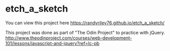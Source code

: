 # etch_a_sketch
You can view this project here https://randyriley76.github.io/etch_a_sketch/

This project was done as part of "The Odin Project" to practice with jQuery.
http://www.theodinproject.com/courses/web-development-101/lessons/javascript-and-jquery?ref=lc-pb
